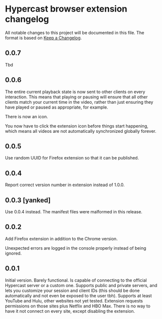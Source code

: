 # Hypercast browser extension changelog

All notable changes to this project will be documented in this file.
The format is based on [Keep a Changelog].

[keep a changelog]: https://keepachangelog.com/en/1.0.0/

## 0.0.7

Tbd

## 0.0.6

The entire current playback state is now sent to other clients on
every interaction. This means that playing or pausing will ensure that
all other clients match your current time in the video, rather than
just ensuring they have played or paused as appropriate, for example.

There is now an icon.

You now have to click the extension icon before things start
happening, which means all videos are not automatically synchronized
globally forever.

## 0.0.5

Use random UUID for Firefox extension so that it can be published.

## 0.0.4

Report correct version number in extension instead of 1.0.0.

## 0.0.3 [yanked]

Use 0.0.4 instead. The manifest files were malformed in this release.

## 0.0.2

Add Firefox extension in addition to the Chrome version.

Unexpected errors are logged in the console properly instead of being
ignored.

## 0.0.1

Initial version. Barely functional. Is capable of connecting to the
official Hypercast server or a custom one. Supports public and private
servers, and lets you customize your session and client IDs (this
should be done automatically and not even be exposed to the user tbh).
Supports at least YouTube and Hulu, other websites not yet tested.
Extension requests permissions on those sites plus Netflix and HBO
Max. There is no way to have it not connect on every site, except
disabling the extension.
